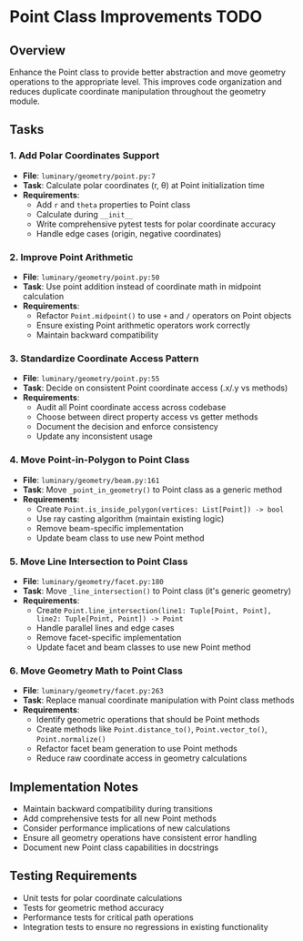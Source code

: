 # Point Class Improvements TODO

## Overview
Enhance the Point class to provide better abstraction and move geometry operations to the appropriate level. This improves code organization and reduces duplicate coordinate manipulation throughout the geometry module.

## Tasks

### 1. Add Polar Coordinates Support
- **File**: `luminary/geometry/point.py:7`
- **Task**: Calculate polar coordinates (r, θ) at Point initialization time
- **Requirements**: 
  - Add `r` and `theta` properties to Point class
  - Calculate during `__init__`
  - Write comprehensive pytest tests for polar coordinate accuracy
  - Handle edge cases (origin, negative coordinates)

### 2. Improve Point Arithmetic
- **File**: `luminary/geometry/point.py:50` 
- **Task**: Use point addition instead of coordinate math in midpoint calculation
- **Requirements**:
  - Refactor `Point.midpoint()` to use `+` and `/` operators on Point objects
  - Ensure existing Point arithmetic operators work correctly
  - Maintain backward compatibility

### 3. Standardize Coordinate Access Pattern
- **File**: `luminary/geometry/point.py:55`
- **Task**: Decide on consistent Point coordinate access (.x/.y vs methods)
- **Requirements**:
  - Audit all Point coordinate access across codebase
  - Choose between direct property access vs getter methods
  - Document the decision and enforce consistency
  - Update any inconsistent usage

### 4. Move Point-in-Polygon to Point Class
- **File**: `luminary/geometry/beam.py:161`
- **Task**: Move `_point_in_geometry()` to Point class as a generic method
- **Requirements**:
  - Create `Point.is_inside_polygon(vertices: List[Point]) -> bool`
  - Use ray casting algorithm (maintain existing logic)
  - Remove beam-specific implementation
  - Update beam class to use new Point method

### 5. Move Line Intersection to Point Class
- **File**: `luminary/geometry/facet.py:180`
- **Task**: Move `_line_intersection()` to Point class (it's generic geometry)
- **Requirements**:
  - Create `Point.line_intersection(line1: Tuple[Point, Point], line2: Tuple[Point, Point]) -> Point`
  - Handle parallel lines and edge cases
  - Remove facet-specific implementation
  - Update facet and beam classes to use new Point method

### 6. Move Geometry Math to Point Class
- **File**: `luminary/geometry/facet.py:263`
- **Task**: Replace manual coordinate manipulation with Point class methods
- **Requirements**:
  - Identify geometric operations that should be Point methods
  - Create methods like `Point.distance_to()`, `Point.vector_to()`, `Point.normalize()`
  - Refactor facet beam generation to use Point methods
  - Reduce raw coordinate access in geometry calculations

## Implementation Notes

- Maintain backward compatibility during transitions
- Add comprehensive tests for all new Point methods
- Consider performance implications of new calculations
- Ensure all geometry operations have consistent error handling
- Document new Point class capabilities in docstrings

## Testing Requirements

- Unit tests for polar coordinate calculations
- Tests for geometric method accuracy
- Performance tests for critical path operations
- Integration tests to ensure no regressions in existing functionality